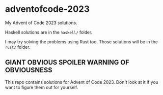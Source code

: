 # adventofcode-2023
My Advent of Code 2023 solutions.

Haskell solutions are in the `haskell/` folder.

I may try solving the problems using Rust too. Those solutions
will be in the `rust/` folder.

## GIANT OBVIOUS SPOILER WARNING OF OBVIOUSNESS

This repo contains solutions for Advent of Code 2023. Don't look at it
if you want to figure them out for yourself.
